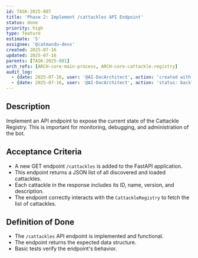 ```yaml
---
id: TASK-2025-007
title: 'Phase 2: Implement /cattackles API Endpoint'
status: done
priority: high
type: feature
estimate: 'S'
assignee: '@catmandu-devs'
created: 2025-07-16
updated: 2025-07-16
parents: [TASK-2025-001]
arch_refs: [ARCH-core-main-process, ARCH-core-cattackle-registry]
audit_log:
  - {date: 2025-07-16, user: '@AI-DocArchitect', action: 'created with status backlog'}
  - {date: 2025-07-16, user: '@AI-DocArchitect', action: 'status: backlog → done'}
---
```

## Description
Implement an API endpoint to expose the current state of the Cattackle Registry. This is important for monitoring, debugging, and administration of the bot.

## Acceptance Criteria
- A new GET endpoint `/cattackles` is added to the FastAPI application.
- This endpoint returns a JSON list of all discovered and loaded cattackles.
- Each cattackle in the response includes its ID, name, version, and description.
- The endpoint correctly interacts with the `CattackleRegistry` to fetch the list of cattackles.

## Definition of Done
- The `/cattackles` API endpoint is implemented and functional.
- The endpoint returns the expected data structure.
- Basic tests verify the endpoint's behavior.
